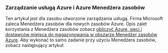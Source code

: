 ### <a name="azure-service-management-and-azure-resource-manager"></a>Zarządzanie usługą Azure i Azure Menedżera zasobów
 
Ten artykuł jest dla zasobu utworzone zarządzania usługą. Firma Microsoft zaleca Menedżera zasobów dla nowych zasobów Azure. Opis zalet korzystania z Menedżera zasobów zobacz [obliczyć Azure, sieci i dostawców miejsca do magazynowania w obszarze Menedżer zasobów Azure](../articles/virtual-machines/virtual-machines-windows-compare-deployment-models.md). Aby wykonać to samo zadanie przy użyciu Menedżera zasobów, zobacz następujący artykuł:
